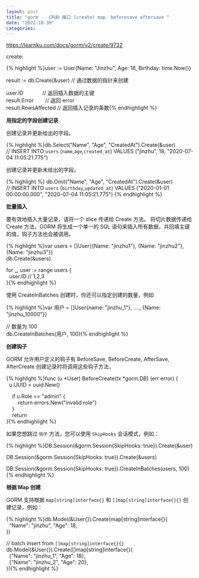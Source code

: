 ```yaml
---
layout: post
title: "gorm -  CRUD 接口 (create) map  beforesave aftersave "
date: "2022-10-30"
categories:
---
```

<p><a href="https://learnku.com/docs/gorm/v2/create/9732">https://learnku.com/docs/gorm/v2/create/9732</a></p>

<p>create:</p>

{% highlight %}user := User{Name: &quot;Jinzhu&quot;, Age: 18, Birthday: time.Now()}

result := db.Create(&amp;user) // 通过数据的指针来创建

user.ID&nbsp;&nbsp;&nbsp;&nbsp;&nbsp;&nbsp;&nbsp;&nbsp;&nbsp;&nbsp;&nbsp;&nbsp; // 返回插入数据的主键<br />
result.Error&nbsp;&nbsp;&nbsp;&nbsp;&nbsp;&nbsp;&nbsp; // 返回 error<br />
result.RowsAffected // 返回插入记录的条数{% endhighlight %}

<p id="7a9a15"><strong>用指定的字段创建记录</strong></p>

<p>创建记录并更新给出的字段。</p>

{% highlight %}db.Select(&quot;Name&quot;, &quot;Age&quot;, &quot;CreatedAt&quot;).Create(&amp;user)<br />
// INSERT INTO `users` (`name`,`age`,`created_at`) VALUES (&quot;jinzhu&quot;, 18, &quot;2020-07-04 11:05:21.775&quot;)

<p>创建记录并更新未给出的字段。</p>


{% highlight %}
db.Omit(&quot;Name&quot;, &quot;Age&quot;, &quot;CreatedAt&quot;).Create(&amp;user)<br />
// INSERT INTO `users` (`birthday`,`updated_at`) VALUES ("2020-01-01 00:00:00.000", "2020-07-04 11:05:21.775")
{% endhighlight %}



<p id="1f7cfd"><strong>批量插入</strong></p>

<p>要有效地插入大量记录，请将一个 slice 传递给 Create 方法。 将切片数据传递给 Create 方法，GORM 将生成一个单一的 SQL 语句来插入所有数据，并回填主键的值，钩子方法也会被调用。</p>

{% highlight %}var users = []User{{Name: &quot;jinzhu1&quot;}, {Name: &quot;jinzhu2&quot;}, {Name: &quot;jinzhu3&quot;}}<br />
db.Create(&amp;users)

for _, user := range users {<br />
&nbsp; user.ID // 1,2,3<br />
}{% endhighlight %}

<p>使用 CreateInBatches 创建时，你还可以指定创建的数量，例如</p>

{% highlight %}var 用户 = []User{name: &quot;jinzhu_1&quot;}, ...., {Name: &quot;jinzhu_10000&quot;}}

// 数量为 100<br />
db.CreateInBatches(用户, 100){% endhighlight %}

<p id="e231f7"><strong>创建钩子</strong></p>

<p>GORM 允许用户定义的钩子有 BeforeSave, BeforeCreate, AfterSave, AfterCreate 创建记录时将调用这些钩子方法，</p>

{% highlight %}func (u *User) BeforeCreate(tx *gorm.DB) (err error) {<br />
&nbsp; u.UUID = uuid.New()

&nbsp;&nbsp;&nbsp; if u.Role == &quot;admin&quot; {<br />
&nbsp;&nbsp;&nbsp;&nbsp;&nbsp;&nbsp;&nbsp; return errors.New(&quot;invalid role&quot;)<br />
&nbsp;&nbsp;&nbsp; }<br />
&nbsp;&nbsp;&nbsp; return<br />
}{% endhighlight %}

<p>如果您想跳过 <code>钩子</code> 方法，您可以使用 <code>SkipHooks</code> 会话模式，例如：</p>

{% highlight %}DB.Session(&amp;gorm.Session{SkipHooks: true}).Create(&amp;user)

DB.Session(&amp;gorm.Session{SkipHooks: true}).Create(&amp;users)

DB.Session(&amp;gorm.Session{SkipHooks: true}).CreateInBatches(users, 100){% endhighlight %}

<p id="e3913c"><strong>根据 Map 创建</strong></p>

<p>GORM 支持根据 <code>map[string]interface{}</code> 和 <code>[]map[string]interface{}{}</code> 创建记录，例如：</p>

{% highlight %}db.Model(&amp;User{}).Create(map[string]interface{}{<br />
&nbsp; &quot;Name&quot;: &quot;jinzhu&quot;, &quot;Age&quot;: 18,<br />
})

// batch insert from `[]map[string]interface{}{}`<br />
db.Model(&amp;User{}).Create([]map[string]interface{}{<br />
&nbsp; {&quot;Name&quot;: &quot;jinzhu_1&quot;, &quot;Age&quot;: 18},<br />
&nbsp; {&quot;Name&quot;: &quot;jinzhu_2&quot;, &quot;Age&quot;: 20},<br />
}){% endhighlight %}

<p>&nbsp;</p>

<p>&nbsp;</p>

